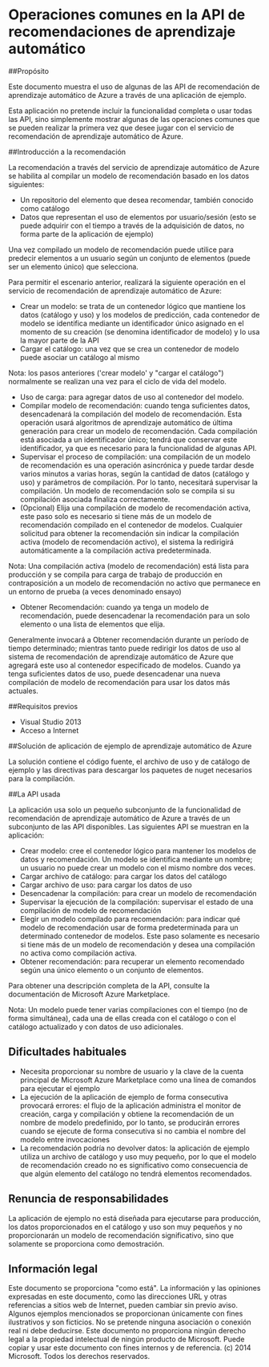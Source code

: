 ﻿<properties title="Common operations in the Machine Learning Recommendations API" pageTitle="Operaciones comunes en la API de recomendaciones de aprendizaje automático | Azure" description="Aplicación de ejemplo de recomendación de aprendizaje automático de Azure" metaKeywords="" services="machine-learning" solutions="" documentationCenter="" authors="jaymathe" manager="paulettm" editor="cgronlun" videoId="" scriptId="" />

<tags ms.service="machine-learning" ms.workload="data-services" ms.tgt_pltfrm="na" ms.devlang="na" ms.topic="article" ms.date="10/14/2014" ms.author="jaymathe" /> 


# Operaciones comunes en la API de recomendaciones de aprendizaje automático

##Propósito

Este documento muestra el uso de algunas de las API de recomendación de aprendizaje automático de Azure a través de una aplicación de ejemplo.

Esta aplicación no pretende incluir la funcionalidad completa o usar todas las API, sino simplemente mostrar algunas de las operaciones comunes que se pueden realizar la primera vez que desee jugar con el servicio de recomendación de aprendizaje automático de Azure. 

##Introducción a la recomendación

La recomendación a través del servicio de aprendizaje automático de Azure se habilita al compilar un modelo de recomendación basado en los datos siguientes:

* Un repositorio del elemento que desea recomendar, también conocido como catálogo
* Datos que representan el uso de elementos por usuario/sesión (esto se puede adquirir con el tiempo a través de la adquisición de datos, no forma parte de la aplicación de ejemplo)

Una vez compilado un modelo de recomendación puede utilice para predecir elementos a un usuario según un conjunto de elementos (puede ser un elemento único) que selecciona.

Para permitir el escenario anterior, realizará la siguiente operación en el servicio de recomendación de aprendizaje automático de Azure:

* Crear un modelo: se trata de un contenedor lógico que mantiene los datos (catálogo y uso) y los modelos de predicción, cada contenedor de modelo se identifica mediante un identificador único asignado en el momento de su creación (se denomina identificador de modelo) y lo usa la mayor parte de la API 
* Cargar el catálogo: una vez que se crea un contenedor de modelo puede asociar un catálogo al mismo

Nota: los pasos anteriores ('crear modelo' y "cargar el catálogo") normalmente se realizan una vez para el ciclo de vida del modelo.

* Uso de carga: para agregar datos de uso al contenedor del modelo.
* Compilar modelo de recomendación: cuando tenga suficientes datos, desencadenará la compilación del modelo de recomendación. Esta operación usará algoritmos de aprendizaje automático de última generación para crear un modelo de recomendación. Cada compilación está asociada a un identificador único; tendrá que conservar este identificador, ya que es necesario para la funcionalidad de algunas API.
* Supervisar el proceso de compilación: una compilación de un modelo de recomendación es una operación asincrónica y puede tardar desde varios minutos a varias horas, según la cantidad de datos (catálogo y uso) y parámetros de compilación. Por lo tanto, necesitará supervisar la compilación. Un modelo de recomendación solo se compila si su compilación asociada finaliza correctamente.
* (Opcional) Elija una compilación de modelo de recomendación activa, este paso solo es necesario si tiene más de un modelo de recomendación compilado en el contenedor de modelos. Cualquier solicitud para obtener la recomendación sin indicar la compilación activa (modelo de recomendación activo), el sistema la redirigirá automáticamente a la compilación activa predeterminada. 

Nota: Una compilación activa (modelo de recomendación) está lista para producción y se compila para carga de trabajo de producción en contraposición a un modelo de recomendación no activo que permanece en un entorno de prueba (a veces denominado ensayo)

* Obtener Recomendación: cuando ya tenga un modelo de recomendación, puede desencadenar la recomendación para un solo elemento o una lista de elementos que elija. 

Generalmente invocará a Obtener recomendación durante un período de tiempo determinado; mientras tanto puede redirigir los datos de uso al sistema de recomendación de aprendizaje automático de Azure que agregará este uso al contenedor especificado de modelos. Cuando ya tenga suficientes datos de uso, puede desencadenar una nueva compilación de modelo de recomendación para usar los datos más actuales. 

##Requisitos previos

* Visual Studio 2013
* Acceso a Internet 

##Solución de aplicación de ejemplo de aprendizaje automático de Azure

La solución contiene el código fuente, el archivo de uso y de catálogo de ejemplo y las directivas para descargar los paquetes de nuget necesarios para la compilación.

##La API usada

La aplicación usa solo un pequeño subconjunto de la funcionalidad de recomendación de aprendizaje automático de Azure a través de un subconjunto de las API disponibles. Las siguientes API se muestran en la aplicación:

* Crear modelo: cree el contenedor lógico para mantener los modelos de datos y recomendación. Un modelo se identifica mediante un nombre; un usuario no puede crear un modelo con el mismo nombre dos veces.
* Cargar archivo de catálogo: para cargar los datos del catálogo
* Cargar archivo de uso: para cargar los datos de uso
* Desencadenar la compilación: para crear un modelo de recomendación
* Supervisar la ejecución de la compilación: supervisar el estado de una compilación de modelo de recomendación
* Elegir un modelo compilado para recomendación: para indicar qué modelo de recomendación usar de forma predeterminada para un determinado contenedor de modelos. Este paso solamente es necesario si tiene más de un modelo de recomendación y desea una compilación no activa como compilación activa.
* Obtener recomendación: para recuperar un elemento recomendado según una único elemento o un conjunto de elementos. 

Para obtener una descripción completa de la API, consulte la documentación de Microsoft Azure Marketplace. 

Nota: Un modelo puede tener varias compilaciones con el tiempo (no de forma simultánea), cada una de ellas creada con el catálogo o con el catálogo actualizado y con datos de uso adicionales.

## Dificultades habituales

* Necesita proporcionar su nombre de usuario y la clave de la cuenta principal de Microsoft Azure Marketplace como una línea de comandos para ejecutar el ejemplo
* La ejecución de la aplicación de ejemplo de forma consecutiva provocará errores: el flujo de la aplicación administra el monitor de creación, carga y compilación y obtiene la recomendación de un nombre de modelo predefinido, por lo tanto, se producirán errores cuando se ejecute de forma consecutiva si no cambia el nombre del modelo entre invocaciones
* La recomendación podría no devolver datos: la aplicación de ejemplo utiliza un archivo de catálogo y uso muy pequeño, por lo que el modelo de recomendación creado no es significativo como consecuencia de que algún elemento del catálogo no tendrá elementos recomendados.

## Renuncia de responsabilidades
La aplicación de ejemplo no está diseñada para ejecutarse para producción, los datos proporcionados en el catálogo y uso son muy pequeños y no proporcionarán un modelo de recomendación significativo, sino que solamente se proporciona como demostración. 

## Información legal
Este documento se proporciona "como está". La información y las opiniones expresadas en este documento, como las direcciones URL y otras referencias a sitios web de Internet, pueden cambiar sin previo aviso. 
Algunos ejemplos mencionados se proporcionan únicamente con fines ilustrativos y son ficticios. No se pretende ninguna asociación o conexión real ni debe deducirse. 
Este documento no proporciona ningún derecho legal a la propiedad intelectual de ningún producto de Microsoft. Puede copiar y usar este documento con fines internos y de referencia. 
(c) 2014 Microsoft. Todos los derechos reservados. 

